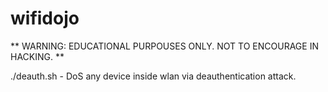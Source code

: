 # wifidojo
** WARNING: EDUCATIONAL PURPOUSES ONLY. NOT TO ENCOURAGE IN HACKING. **

./deauth.sh - DoS any device inside wlan via deauthentication attack.
